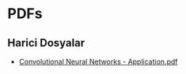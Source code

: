 # PDFs

## Harici Dosyalar

* [Convolutional Neural Networks - Application.pdf](https://github.com/yedhrab/YArtificalIntelligent/tree/943d0fb6df85354a4b7fef1f98c7cc98b42a380d/DeepLearning.ai/4%20-%20Convolutional%20Neural%20Networks/PDFs/Convolutional%20Neural%20Networks%20-%20Application.pdf)

